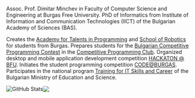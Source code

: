 Assoc. Prof. Dimitar Minchev in Faculty of Computer Science and Engineering at Burgas Free University. PhD of Informatics from Institute of Information and Communication Technologies (IICT) of the Bulgarian Academy of Sciences (BAS).

Creates the [Academy for Talents in Programming](https://atp.bfu.bg) and [School of Robotics](https://robots.bfu.bg) for students from Burgas. Prepares students for the [Bulgarian Competitive Programming Contest](https://bcpc.eu) in the [Competitive Programming Club](https://dev.bfu.bg). Organized desktop and mobile application development competition [HACKATON @ BFU](https://dev.bfu.bg/hackathon/). Initiates the student programming competition [CODE@BURGAS](https://www.codeburgas.com). Participates in the national program [Training for IT Skills and Career](https://it-kariera.mon.bg/e-learning/) of the Bulgarian Ministry of Education and Science.

<img align="center" src="https://github-readme-stats.vercel.app/api?username=dimitarminchev&show_icons=true&include_all_commits=true&hide_border=true" alt="GitHub Stats" /><img align="center" src="https://github-readme-stats.vercel.app/api/top-langs/?username=dimitarminchev&layout=compact&hide_border=true" /> 
